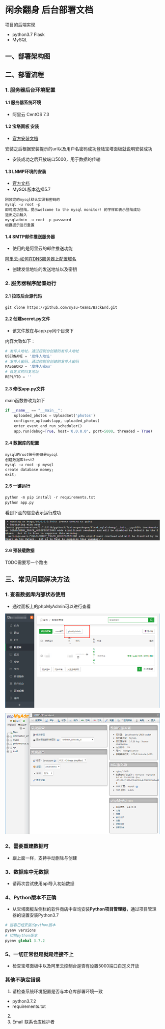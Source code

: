 # 闲余翻身 后台部署文档
项目的后端实现
- python3.7 Flask
- MySQL

## 一、部署架构图





## 二、部署流程

### 1. 服务器后台环境配置

#### 1.1 服务器系统环境

- 阿里云 CentOS 7.3

#### 1.2 宝塔面板 安装

- [官方安装文档](http://docs.bt.cn/443922)

安装之后根据安装提示的url以及用户名密码成功登陆宝塔面板就说明安装成功

- 安装成功之后开放端口5000，用于数据的传输

#### 1.3 LNMP环境的安装

- [官方文档](http://docs.bt.cn/424212)
- MySQL版本选择5.7

```mysql
刚装完的mysql默认实没有密码的
mysql -u root -p
即可成功登陆，提示welcome to the mysql monitor! 的字样即表示登陆成功
退出之后输入
mysqladmin -u root -p password
根据提示进行重置
```

#### 1.4 SMTP邮件推送服务器

- 使用的是阿里云的邮件推送功能

[阿里云-如何在DNS服务器上配置域名](<https://help.aliyun.com/knowledge_detail/39397.html>)

- 创建发信地址的发送地址以及密钥

### 2. 服务器程序配置运行

#### 2.1 拉取后台源代码

```
git clone https://github.com/sysu-team1/BackEnd.git
```

#### 2.2 创建secret.py文件

- 该文件放在与app.py同个目录下

内容大致如下：

```python
# 发件人地址，通过控制台创建的发件人地址
USERNAME = '发件人地址'
# 发件人密码，通过控制台创建的发件人密码
PASSWORD = '发件人密码'
# 自定义的回复地址
REPLYTO = ''
```

#### 2.3 修改app.py文件

main函数修改为如下

```python
if __name__ == "__main__":
	uploaded_photos = UploadSet('photos')
	configure_uploads(app, uploaded_photos)
	enter_event_and_run_scheduler()
	app.run(debug=True, host='0.0.0.0', port=5000, threaded = True)
```

#### 2.4 数据库的配置

```mysql
mysql的root账号密码是mysql
创建数据库test2
mysql -u root -p mysql
create database money;
exit;
```

#### 2.5 一键运行

```python
python -m pip install -r requirements.txt
python app.py
```

看到下面的信息表示运行成功

![1560345550416](assets/1560345550416.png)

#### 2.6 预装载数据

TODO需要写一个路由



## 三、常见问题解决方法

### 1. 查看数据库内部状态使用

- 通过面板上的phpMyAdmin可以进行查看

![1560346717283](assets/1560346717283.png)

![1560346754997](assets/1560346754997.png)

### 2、需要重建数据可

- 跟上面一样，支持手动删除与创建

### 3、数据库中无数据

- 请再次尝试使用api导入初始数据

### 4、Python版本不正确

- 从宝塔面板左侧栏的软件商店中查询安装**Python项目管理器**，通过项目管理器的设置安装Python3.7

```python
# 查看已经安装的python版本
pyenv versions
# 切换python版本
pyenv global 3.7.2
```

### 5、一切正常但是就是连接不上

- 检查宝塔面板中以及阿里云控制台是否有设置5000端口自定义开放

### 其他不确定错误

1. 请检查系统环境配置是否与本仓库部署环境一致

- python3.7.2
- requirements.txt

2. 
3. Email 联系仓库维护者 